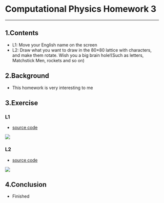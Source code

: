 # Computational Physics Homework 3
***
## 1.Contents
* L1: Move your English name on the screen
* L2: Draw what you want to draw in the 80×80 lattice with characters, and make them rotate. Wish you a big brain hole!(Such as letters, Matchstick Men, rockets and so on)

## 2.Background
* This homework is very interesting to me

## 3.Exercise

### L1
* [source code](https://github.com/yukangnineteen/computational_physics_N2014301020117/blob/master/Exercise-3/computational_physics%20homework%203-L1.py)


![](https://github.com/yukangnineteen/computational_physics_N2014301020117/blob/master/Exercise-3/computational_physics%20homework%203-L1.gif)

### L2
* [source code](https://github.com/yukangnineteen/computational_physics_N2014301020117/blob/master/Exercise-3/computational_physics%20homework%203-L2.py)

![](https://github.com/yukangnineteen/computational_physics_N2014301020117/blob/master/Exercise-3/computational_physics%20homework%203-L2.gif)

## 4.Conclusion
* Finished
